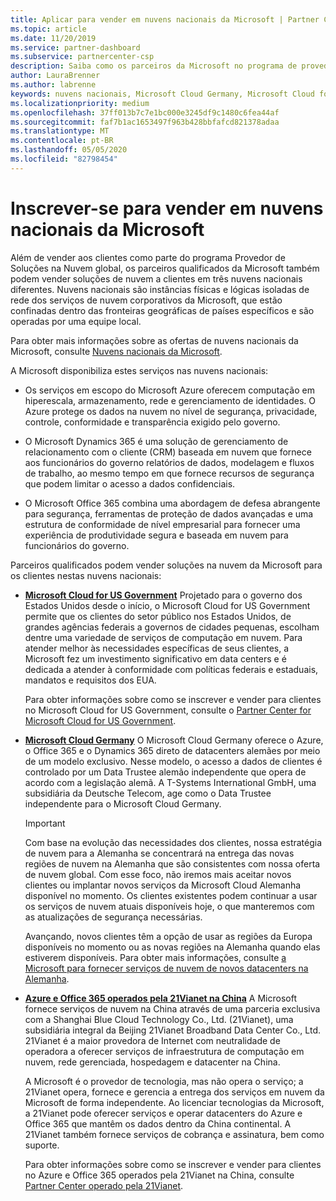 ```yaml
---
title: Aplicar para vender em nuvens nacionais da Microsoft | Partner Center
ms.topic: article
ms.date: 11/20/2019
ms.service: partner-dashboard
ms.subservice: partnercenter-csp
description: Saiba como os parceiros da Microsoft no programa de provedor de soluções de nuvem podem vender para clientes registrados em nuvens nacionais com suporte.
author: LauraBrenner
ms.author: labrenne
keywords: nuvens nacionais, Microsoft Cloud Germany, Microsoft Cloud for US Government, 21Vianet, Microsoft Cloud China
ms.localizationpriority: medium
ms.openlocfilehash: 37ff013b7c7e1bc000e3245df9c1480c6fea44af
ms.sourcegitcommit: faf7b1ac1653497f963b428bbfafcd821378adaa
ms.translationtype: MT
ms.contentlocale: pt-BR
ms.lasthandoff: 05/05/2020
ms.locfileid: "82798454"
---
```

# <a name="apply-to-sell-in-microsoft-national-clouds"></a>Inscrever-se para vender em nuvens nacionais da Microsoft

Além de vender aos clientes como parte do programa Provedor de Soluções na Nuvem global, os parceiros qualificados da Microsoft também podem vender soluções de nuvem a clientes em três nuvens nacionais diferentes. Nuvens nacionais são instâncias físicas e lógicas isoladas de rede dos serviços de nuvem corporativos da Microsoft, que estão confinadas dentro das fronteiras geográficas de países específicos e são operadas por uma equipe local. 

Para obter mais informações sobre as ofertas de nuvens nacionais da Microsoft, consulte [Nuvens nacionais da Microsoft](https://www.microsoft.com/trustcenter/cloudservices/nationalcloud).

A Microsoft disponibiliza estes serviços nas nuvens nacionais:

-   Os serviços em escopo do Microsoft Azure oferecem computação em hiperescala, armazenamento, rede e gerenciamento de identidades. O Azure protege os dados na nuvem no nível de segurança, privacidade, controle, conformidade e transparência exigido pelo governo.

-   O Microsoft Dynamics 365 é uma solução de gerenciamento de relacionamento com o cliente (CRM) baseada em nuvem que fornece aos funcionários do governo relatórios de dados, modelagem e fluxos de trabalho, ao mesmo tempo em que fornece recursos de segurança que podem limitar o acesso a dados confidenciais.

-   O Microsoft Office 365 combina uma abordagem de defesa abrangente para segurança, ferramentas de proteção de dados avançadas e uma estrutura de conformidade de nível empresarial para fornecer uma experiência de produtividade segura e baseada em nuvem para funcionários do governo.

Parceiros qualificados podem vender soluções na nuvem da Microsoft para os clientes nestas nuvens nacionais:

-   [**Microsoft Cloud for US Government**](https://www.microsoft.com/trustcenter/cloudservices/nationalcloud#Microsoft_Cloud_for_US) Projetado para o governo dos Estados Unidos desde o início, o Microsoft Cloud for US Government permite que os clientes do setor público nos Estados Unidos, de grandes agências federais a governos de cidades pequenas, escolham dentre uma variedade de serviços de computação em nuvem. Para atender melhor às necessidades específicas de seus clientes, a Microsoft fez um investimento significativo em data centers e é dedicada a atender à conformidade com políticas federais e estaduais, mandatos e requisitos dos EUA. 

    Para obter informações sobre como se inscrever e vender para clientes no Microsoft Cloud for US Government, consulte o [Partner Center for Microsoft Cloud for US Government](partner-center-for-microsoft-us-govt-cloud.md).

-   [**Microsoft Cloud Germany**](https://www.microsoft.com/trustcenter/cloudservices/nationalcloud#Microsoft_Cloud_Germany) O Microsoft Cloud Germany oferece o Azure, o Office 365 e o Dynamics 365 direto de datacenters alemães por meio de um modelo exclusivo. Nesse modelo, o acesso a dados de clientes é controlado por um Data Trustee alemão independente que opera de acordo com a legislação alemã. A T-Systems International GmbH, uma subsidiária da Deutsche Telecom, age como o Data Trustee independente para o Microsoft Cloud Germany. 

    > [!IMPORTANT]  
    > Com base na evolução das necessidades dos clientes, nossa estratégia de nuvem para a Alemanha se concentrará na entrega das novas regiões de nuvem na Alemanha que são consistentes com nossa oferta de nuvem global. Com esse foco, não iremos mais aceitar novos clientes ou implantar novos serviços da Microsoft Cloud Alemanha disponível no momento. Os clientes existentes podem continuar a usar os serviços de nuvem atuais disponíveis hoje, o que manteremos com as atualizações de segurança necessárias.
    >  
    > Avançando, novos clientes têm a opção de usar as regiões da Europa disponíveis no momento ou as novas regiões na Alemanha quando elas estiverem disponíveis. Para obter mais informações, consulte [a Microsoft para fornecer serviços de nuvem de novos datacenters na Alemanha](https://news.microsoft.com/europe/2018/08/31/microsoft-to-deliver-cloud-services-from-new-datacentres-in-germany-in-2019-to-meet-evolving-customer-needs/).

    
-   [**Azure e Office 365 operados pela 21Vianet na China**](https://www.microsoft.com/trustcenter/cloudservices/nationalcloud#Microsoft_Cloud_for_China) A Microsoft fornece serviços de nuvem na China através de uma parceria exclusiva com a Shanghai Blue Cloud Technology Co., Ltd. (21Vianet), uma subsidiária integral da Beijing 21Vianet Broadband Data Center Co., Ltd. 21Vianet é a maior provedora de Internet com neutralidade de operadora a oferecer serviços de infraestrutura de computação em nuvem, rede gerenciada, hospedagem e datacenter na China. 

    A Microsoft é o provedor de tecnologia, mas não opera o serviço; a 21Vianet opera, fornece e gerencia a entrega dos serviços em nuvem da Microsoft de forma independente. Ao licenciar tecnologias da Microsoft, a 21Vianet pode oferecer serviços e operar datacenters do Azure e Office 365 que mantêm os dados dentro da China continental. A 21Vianet também fornece serviços de cobrança e assinatura, bem como suporte.

    Para obter informações sobre como se inscrever e vender para clientes no Azure e Office 365 operados pela 21Vianet na China, consulte [Partner Center operado pela 21Vianet](https://msdn.microsoft.com/partner-china/index). 